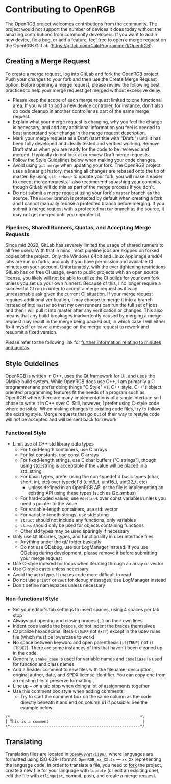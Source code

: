 # Contributing to OpenRGB

The OpenRGB project welcomes contributions from the community.  The project would not support the number of devices it does today without the amazing contributions from community developers.  If you want to add a new device, fix a bug, or add a feature, feel free to open a merge request on the OpenRGB GitLab (https://gitlab.com/CalcProgrammer1/OpenRGB).

## Creating a Merge Request

To create a merge request, log into GitLab and fork the OpenRGB project.  Push your changes to your fork and then use the Create Merge Request option.  Before opening a merge request, please review the following best practices to help your merge request get merged without excessive delay.

* Please keep the scope of each merge request limited to one functional area.  If you wish to add a new device controller, for instance, don't also do code cleanup in another controller as part of the same merge request.
* Explain what your merge request is changing, why you feel the change is necessary, and add any additional information you feel is needed to best understand your change in the merge request description.
* Mark your merge request as a Draft (start title with "Draft:") until it has been fully developed and ideally tested and verified working.  Remove Draft status when you are ready for the code to be reviewed and merged.  I typically do not look at or review Draft merge requests.
* Follow the Style Guidelines below when making your code changes.
* Avoid using `git merge` when updating your fork.  The OpenRGB project uses a linear git history, meaning all changes are rebased onto the tip of master.  By using `git rebase` to update your fork, you will make it easier to accept merge requests.  I also recommend squashing your commits, though GitLab will do this as part of the merge process if you don't.
* Do not submit a merge request using your fork's `master` branch as the source.  The `master` branch is protected by default when creating a fork and I cannot manually rebase a protected branch before merging.  If you submit a merge request with a protected `master` branch as the source, it may not get merged until you unprotect it.

### Pipelines, Shared Runners, Quotas, and Accepting Merge Requests

Since mid 2022, GitLab has severely limited the usage of shared runners to all free users.  With that in mind, most pipeline jobs are skipped on forked copies of the project.  Only the Windows 64bit and Linux AppImage amd64 jobs are run on forks, and only if you have permission and available CI minutes on your account.  Unfortunately, with the ever tightening restrictions GitLab has on free CI usage, even to public projects with an open source license, you likely will not be able to utilize the CI builds for your own fork unless you set up your own runners.  Because of this, I no longer require a successful CI run in order to accept a merge request as it is an unreasonable ask given the current CI situation.  If your merge request requires additional verification, I may choose to merge it into a branch instead of into `master` so that my own runners can run the full set of jobs and then I will pull it into master after any verification or changes.  This also means that any build breakages inadvertently caused by merging a merge request may result in the merge being backed out, in which case I will either fix it myself or leave a message on the merge request to rework and resubmit a fixed version.

Please refer to the following link for [further information relating to minutes and quotas](https://docs.gitlab.com/ee/ci/pipelines/cicd_minutes.html).

## Style Guidelines

OpenRGB is written in C++, uses the Qt framework for UI, and uses the QMake build system.  While OpenRGB does use C++, I am primarily a C programmer and prefer doing things "C Style" vs. C++ style.  C++'s object oriented programming features fit the needs of a program such as OpenRGB where there are many implementations of a single interface so I chose to write it in C++ over C.  Still, however, I prefer using C-style code where possible.  When making changes to existing code files, try to follow the existing style.  Merge requests that go out of their way to restyle code will not be accepted and will be sent back for rework.

### Functional Style

* Limit use of C++ std library data types
    * For fixed-length containers, use C arrays
    * For list constants, use const C arrays
    * For fixed-length strings, use C char buffers ("C strings"), though using std::string is acceptable if the value will be placed in a std::string
    * For basic types, prefer using the non-typedef'd basic types (char, short, int, etc) over typedef'd (uint8_t, uint16_t, uint32_t, etc)
        * Unless defined in an OpenRGB API or the file is implementing an existing API using these types (such as i2c_smbus)
    * For hard-coded values, use `#define`s over const variables unless you need a pointer to the value
    * For variable-length containers, use std::vector
    * For variable-length strings, use std::string
    * `struct` should not include any functions, only variables
    * `class` should only be used for objects containing functions
    * Other std types may be used sparingly if necessary
* Only use Qt libraries, types, and functionality in user interface files
    * Anything under the qt/ folder basically
    * Do not use QDebug, use our LogManager instead.  If you use QDebug during development, please remove it before submitting your merge request
* Use C-style indexed for loops when iterating through an array or vector
* Use C-style casts unless necessary
* Avoid the `auto` type.  It makes code more difficult to read
* Do not use `printf` or `cout` for debug messages, use LogManager instead
* Don't define namespaces unless necessary

### Non-functional Style

* Set your editor's tab settings to insert spaces, using 4 spaces per tab stop
* Always put opening and closing braces `{`, `}` on their own lines
* Indent code inside the braces, do not indent the braces themselves
* Capitalize hexadecimal literals (`0xFF` not `0xff`) except in the udev rules file (which must be lowercase to work)
* No space between keyword and open parenthesis (`if(TRUE)` not `if (TRUE)`).  There are some instances of this that haven't been cleaned up in the code.
* Generally, `snake_case` is used for variable names and `CamelCase` is used for function and class names
* Add a header comment to new files with the filename, description, original author, date, and SPDX license identifier.  You can copy one from an existing file to preserve formatting.
* Line up `=` on a tab stop when doing a lot of assignments together
* Use this comment box style when adding comments:
    * Try to start the comment box on the same column as the code directly beneath it and end on column 61 if possible.  See the example below:

```
/*---------------------------------------------------------*\
| This is a comment                                         |
\*---------------------------------------------------------*/
```

## Translating

Translation files are located in [`OpenRGB/qt/i18n/`](https://gitlab.com/CalcProgrammer1/OpenRGB/-/tree/master/qt/i18n), where languages are formatted using ISO 639-1 format: `OpenRGB_xx_XX.ts` — `xx_XX` representing the language code.
In order to translate a file, you need to [fork](https://gitlab.com/CalcProgrammer1/OpenRGB/-/forks/new) the project, create a new file for your language with `lupdate` (or edit an exisiting one), edit the file with `qtlinguist`, commit, push, and create a merge request.

